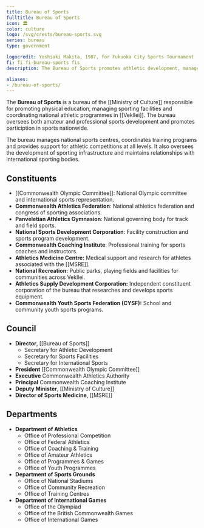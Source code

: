 ```yaml
---
title: Bureau of Sports
fulltitle: Bureau of Sports
icon: 🏛️
color: culture
logo: /svg/crests/bureau-sports.svg
series: bureau
type: government

logocredit: Yoshiaki Makita, 1987, for Fukuoka City Sports Tournament
fi: fi fi-bureau-sports fis
description: The Bureau of Sports promotes athletic development, manages sports facilities, and coordinates national sporting activities for the Ministry of Culture.

aliases:
- /bureau-of-sports/
---
```

The <span class="fi fi-bureau-sports fis"></span> **Bureau of Sports** is a bureau of the [[Ministry of Culture]] responsible for promoting physical education, managing sporting facilities and coordinating national athletic programmes in [[Vekllei]]. The bureau oversees both amateur and professional sports development and promotes particiption in sports nationwide.

The bureau manages national sports centres, coordinates training programs and provides support for athletic competitions at all levels. It also oversees the development of sporting infrastructure and maintains relationships with international sporting bodies.

## Constituents

* [[Commonwealth Olympic Committee]]: National Olympic committee and international sports representation.
* **Commonwealth Athletics Federation**: National athletics federation and congress of sporting associations.
* **Panveletian Athletics Gymnasion**: National governing body for track and field sports.
* **National Sports Development Corporation**: Facility construction and sports program development.
* **Commonwealth Coaching Institute**: Professional training for sports coaches and instructors.
* **Athletics Medicine Centre:** Medical support and research for athletes associated with the [[MSRE]].
* **National Recreation:** Public parks, playing fields and facilities for communities across Vekllei.
* **Athletics Supply Development Corporation:** Independent constituent corporation of the bureau that researches and develops sports equipment.
* **Commonwealth Youth Sports Federation (CYSF):** School and community youth sports programs.

## Council

* **Director**, [[Bureau of Sports]]
  * Secretary for Athletic Development
  * Secretary for Sports Facilities
  * Secretary for International Sports
* **President** [[Commonwealth Olympic Committee]]
* **Executive** Commonwealth Athletics Authority
* **Principal** Commonwealth Coaching Institute
* **Deputy Minister**, [[Ministry of Culture]]
* **Director of Sports Medicine**, [[MSRE]]

## Departments

* ****Department of Athletics****
  * Office of Professional Competition
  * Office of Federal Athletics
  * Office of Coaching & Training
  * Office of Amateur Athletics
  * Office of Programmes & Games
  * Office of Youth Programmes
* ****Department of Sports Grounds****
  * Office of National Stadiums
  * Office of Community Recreation
  * Office of Training Centres
* ****Department of International Games****
  * Office of the Olympiad
  * Office of the British Commonwealth Games
  * Office of International Games